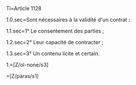 Ti=Article 1128

1.0.sec=Sont nécessaires à la validité d'un contrat : 

1.1.sec=1° Le consentement des parties ;

1.2.sec=2° Leur capacité de contracter ;

1.3.sec=3° Un contenu licite et certain.

1.=[Z/ol-none/s3]

=[Z/paras/s1]